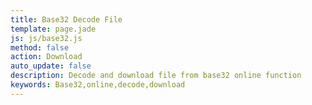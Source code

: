 ```yaml
---
title: Base32 Decode File
template: page.jade
js: js/base32.js
method: false
action: Download
auto_update: false
description: Decode and download file from base32 online function
keywords: Base32,online,decode,download
---
```

<script src="js/base64.js"></script>
<script>
$(document).ready(function() {
  var download = $('<a class="btn btn-default" download="base32"/>').text('Download');
  download.click(function() {
    var base32Str = $('#input').val();
    var bytes = base32.decode.asBytes(base32Str);
    var base64Str = base64.encode(bytes);
    download.attr('href', 'data:application/octet-stream;base64,' + base64Str);
  });
  $('#execute').replaceWith(download);
  $('.output').remove();
});
</script>
